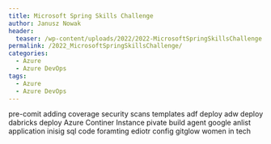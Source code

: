 ```yaml
---
title: Microsoft Spring Skills Challenge
author: Janusz Nowak
header:
  teaser: /wp-content/uploads/2022/2022-MicrosoftSpringSkillsChallenge.webp
permalink: /2022_MicrosoftSpringSkillsChallenge/
categories:
  - Azure
  - Azure DevOps
tags:
  - Azure
  - Azure DevOps
---
```


pre-comit
adding coverage
security scans
templates
adf deploy
adw deploy
dabricks deploy
Azure Continer Instance pivate
build agent
google anlist
application inisig
sql code foramting
ediotr config
gitglow
women in tech
